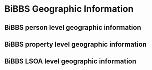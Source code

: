 # BiBBS Geographic Information

## BiBBS person level geographic information

## BiBBS property level geographic information

## BiBBS LSOA level geographic information

